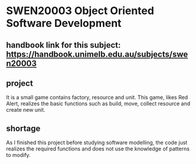 # SWEN20003 Object Oriented Software Development
 
## handbook link for this subject: https://handbook.unimelb.edu.au/subjects/swen20003

## project
It is a small game contains factory, resource and unit. This game, likes Red Alert, realizes the basic functions such as build, move, collect resource and create new unit.

## shortage
As I finished this project before studying software modelling, the code just realizes the required functions and does not use the knowledge of patterns to modify. 
